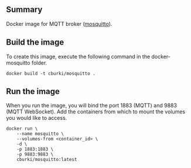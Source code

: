 Summary
-------

Docker image for MQTT broker ([mosquitto](https://mosquitto.org/)).


Build the image
---------------

To create this image, execute the following command in the docker-mosquitto folder.

    docker build -t cburki/mosquitto .


Run the image
-------------

When you run the image, you will bind the port 1883 (MQTT) and 9883 (MQTT WebSocket).
Add the containers from which to mount the volumes you would like to access.

    docker run \
        --name mosquitto \
        --volumes-from <container_id> \
        -d \
        -p 1883:1883 \
        -p 9883:9883 \
        cburki/mosquitto:latest
